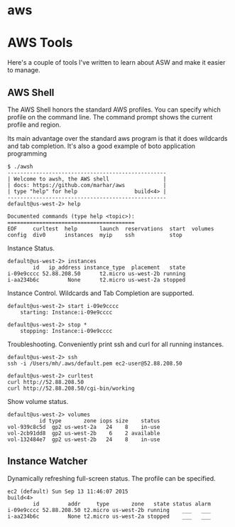 # aws

AWS Tools
========

Here's a couple of tools I've written to learn about ASW and
make it easier to manage.

AWS Shell
---------

The AWS Shell honors the standard AWS profiles.  You can specify which profile on the command line.  The command prompt shows the current profile and region.

Its main advantage over the standard aws program is that it does wildcards and tab completion.  It's also a good example of boto application programming

    $ ./awsh
    --------------------------------------------------
    | Welcome to awsh, the AWS shell                 |
    | docs: https://github.com/marhar/aws            |
    | type "help" for help                  build<4> |
    --------------------------------------------------
    default@us-west-2> help
    
    Documented commands (type help <topic>):
    ========================================
    EOF     curltest  help       launch  reservations  start  volumes
    config  div0      instances  myip    ssh           stop
 

Instance Status.
   
    default@us-west-2> instances
            id   ip_address instance_type  placement   state
    i-09e9cccc 52.88.208.50      t2.micro us-west-2b running
    i-aa234b6c         None      t2.micro us-west-2a stopped

Instance Control. Wildcards and Tab Completion are supported.

    default@us-west-2> start i-09e9cccc
        starting: Instance:i-09e9cccc

    default@us-west-2> stop *
        stopping: Instance:i-09e9cccc

Troubleshooting.  Conveniently print ssh and curl for all running instances.


    default@us-west-2> ssh
    ssh -i /Users/mh/.aws/default.pem ec2-user@52.88.208.50

    default@us-west-2> curltest
    curl http://52.88.208.50
    curl http://52.88.208.50/cgi-bin/working

Show volume status.

    default@us-west-2> volumes
              id type       zone iops size    status
    vol-939c8c5d  gp2 us-west-2a   24    8    in-use
    vol-2cb91dd8  gp2 us-west-2b    6    2 available
    vol-132484e7  gp2 us-west-2b   24    8    in-use

Instance Watcher
----------------

Dynamically refreshing full-screen status.  The profile can be specified.

    ec2 (default) Sun Sep 13 11:46:07 2015                            build<4>
            id         addr     type       zone   state status alarm
    i-09e9cccc 52.88.208.50 t2.micro us-west-2b running    ___   ___
    i-aa234b6c         None t2.micro us-west-2a stopped    ___   ___

